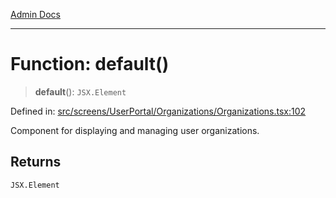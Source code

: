 [Admin Docs](/)

***

# Function: default()

> **default**(): `JSX.Element`

Defined in: [src/screens/UserPortal/Organizations/Organizations.tsx:102](https://github.com/PalisadoesFoundation/talawa-admin/blob/main/src/screens/UserPortal/Organizations/Organizations.tsx#L102)

Component for displaying and managing user organizations.

## Returns

`JSX.Element`

